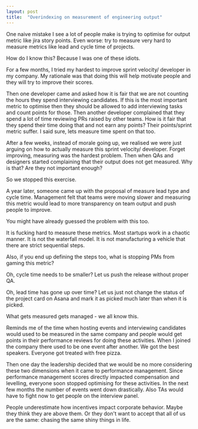 ```yaml
---
layout: post
title:  "Overindexing on measurement of engineering output"
---
```


One naive mistake I see a lot of people make is trying to optimise for output metric like jira story points. Even worse: try to measure very hard to measure metrics like lead and cycle time of projects.

How do I know this? Because I was one of these idiots.

For a few months, I tried my hardest to improve sprint velocity/ developer in my company. My rationale was that doing this will help motivate people and they will try to improve their scores.

Then one developer came and asked how it is fair that we are not counting the hours they spend interviewing candidates. If this is the most important metric to optimise then they should be allowed to add interviewing tasks and count points for those. Then another developer complained that they spend a lot of time reviewing PRs raised by other teams. How is it fair that they spend their time doing that and not earn any points? Their points/sprint metric suffer. I said sure, lets measure time spent on that too.

After a few weeks, instead of morale going up, we realised we were just arguing on how to actually measure this sprint velocity/ developer. Forget improving, measuring was the hardest problem. Then when QAs and designers started complaining that their output does not get measured. Why is that? Are they not important enough?

So we stopped this exercise.

A year later, someone came up with the proposal of measure lead type and cycle time. Management felt that teams were moving slower and measuring this metric would lead to more transparency on team output and push people to improve.

You might have already guessed the problem with this too.

It is fucking hard to measure these metrics. Most startups work in a chaotic manner. It is not the waterfall model. It is not manufacturing a vehicle that there are strict sequential steps.

Also, if you end up defining the steps too, what is stopping PMs from gaming this metric?

Oh, cycle time needs to be smaller? Let us push the release without proper QA.

Oh, lead time has gone up over time? Let us just not change the status of the project card on Asana and mark it as picked much later than when it is picked.

What gets measured gets managed - we all know this.

Reminds me of the time when hosting events and interviewing candidates would used to be measured in the same company and people would get points in their performance reviews for doing these activities. When I joined the company there used to be one event after another. We got the best speakers. Everyone got treated with free pizza.

Then one day the leadership decided that we would be no more considering these two dimensions when it came to performance management. Since performance management scores directly impacted compensation and levelling, everyone soon stopped optimising for these activities. In the next few months the number of events went down drastically. Also TAs would have to fight now to get people on the interview panel.

People underestimate how incentives impact corporate behavior. Maybe they think they are above them. Or they don't want to accept that all of us are the same: chasing the same shiny things in life.
